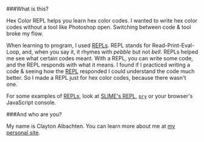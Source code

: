 ###What is this? 

Hex Color REPL helps you learn hex color codes. I wanted to write hex color codes without a tool like Photoshop open. Switching between code & tool broke my flow. 

When learning to program, I used [REPLs][REPL]. REPL stands for Read-Print-Eval-Loop, and, when you say it, it rhymes with <i>pebble</i> but not <i>bell</i>. REPLs helped me see what certain codes meant. With a REPL, you can write some code, and the REPL responds with what it means. I found if I practiced writing a code & seeing how the [REPL][] responded I could understand the code much better.  So I made a REPL just for hex color codes, because there wasn't one. 

For some examples of [REPLs][REPL], look at [SLIME's REPL][SLIME], [`pry`][pry] or your browser's JavaScript console. 

###And who are you?

My name is Clayton Albachten. You can learn more about me at [my personal site][clayreed].

[clayreed]: http://claytonalbachten.com "Clayton's personal site"
[REPL]: http://en.wikipedia.org/wiki/Read%E2%80%93eval%E2%80%93print_loop "Wikipedia article for REPLs"
[SLIME]: http://common-lisp.net/project/slime/ "Offical page for SLIME"
[pry]: http://pryrepl.org/ "Offical page for pry"
